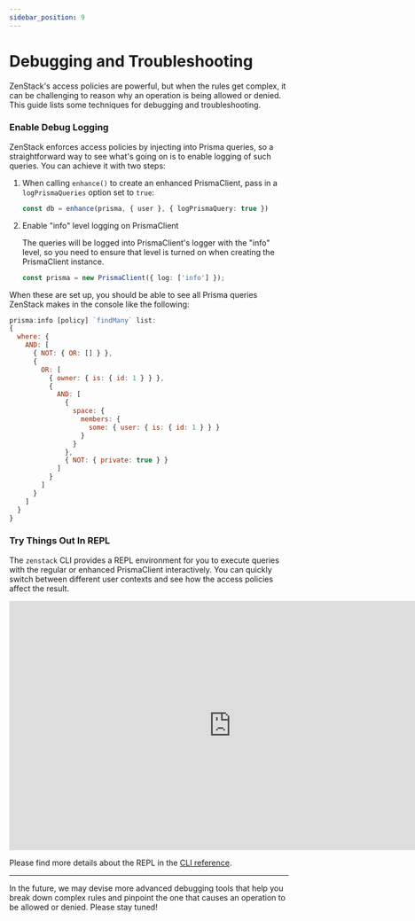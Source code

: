 ```yaml
---
sidebar_position: 9
---
```

# Debugging and Troubleshooting

ZenStack's access policies are powerful, but when the rules get complex, it can be challenging to reason why an operation is being allowed or denied. This guide lists some techniques for debugging and troubleshooting.

### Enable Debug Logging

ZenStack enforces access policies by injecting into Prisma queries, so a straightforward way to see what's going on is to enable logging of such queries. You can achieve it with two steps:

1. When calling `enhance()` to create an enhanced PrismaClient, pass in a `logPrismaQueries` option set to `true`:

    ```ts
    const db = enhance(prisma, { user }, { logPrismaQuery: true })
    ```

2. Enable "info" level logging on PrismaClient

    The queries will be logged into PrismaClient's logger with the "info" level, so you need to ensure that level is turned on when creating the PrismaClient instance.

    ```ts
    const prisma = new PrismaClient({ log: ['info'] });
    ```

When these are set up, you should be able to see all Prisma queries ZenStack makes in the console like the following:

```js
prisma:info [policy] `findMany` list:
{
  where: {
    AND: [
      { NOT: { OR: [] } },
      {
        OR: [
          { owner: { is: { id: 1 } } },
          {
            AND: [
              {
                space: {
                  members: {
                    some: { user: { is: { id: 1 } } }
                  }
                }
              },
              { NOT: { private: true } }
            ]
          }
        ]
      }
    ]
  }
}
```

### Try Things Out In REPL

The `zenstack` CLI provides a REPL environment for you to execute queries with the regular or enhanced PrismaClient interactively. You can quickly switch between different user contexts and see how the access policies affect the result.

<iframe width="800" height="450" src="https://www.youtube.com/embed/yJr8zZVj-JA?si=kACpOQH57XINBCR7" title="YouTube video player" frameborder="0" allow="accelerometer; autoplay; clipboard-write; encrypted-media; gyroscope; picture-in-picture; web-share" allowfullscreen></iframe>

Please find more details about the REPL in the [CLI reference](/docs/reference/cli#repl).

---

In the future, we may devise more advanced debugging tools that help you break down complex rules and pinpoint the one that causes an operation to be allowed or denied. Please stay tuned!
